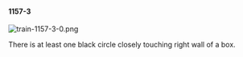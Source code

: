 #### 1157-3
![train-1157-3-0.png](https://github.com/lil-lab/nlvr/raw/master/nlvr/train/images/41/train-1157-3-0.png "train-1157-3-0.png")

There is at least one black circle closely touching right wall of a box.